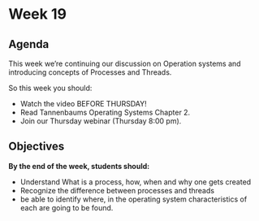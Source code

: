 # Week 19

## Agenda

This week we’re continuing our discussion on Operation systems and introducing concepts of Processes and Threads.

So this week you should:

* Watch the video BEFORE THURSDAY!
* Read Tannenbaums Operating Systems Chapter 2.
* Join our Thursday webinar (Thursday 8:00 pm).

## Objectives

**By the end of the week, students should:**

* Understand What is a process, how, when and why one gets created
* Recognize the difference between processes and threads
* be able to identify where, in the operating system characteristics of each are going to be found.